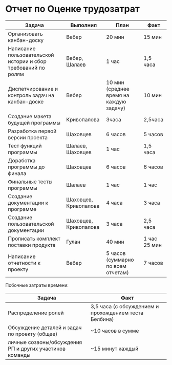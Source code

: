 # Отчет по Оценке трудозатрат

|Задача|Выполнил|План|Факт|
|--|--|--|--|
|Организовать канбан-доску|Вебер|20 мин|15 мин|
|Написание пользовательской истории и сбор требований по ролям|Вебер, Шалаев|1 час|1,5 часа|
|Диспетчирование и контроль задач на канбан-доске|Вебер|10 мин (среднее время на каждую задачу)|10 мин|
|Создание макета будущей программы|Кривопалова|3часа|2,5часа|
|Разработка первой версии проекта|Шаховцев|6 часов|5 часов|
|Тест функций программы|Шалаев, Шаховцев|1 час|1,5 часа|
|Доработка программы до финала|Шаховцев|6 часов|6 часов|
|Финальные тесты программы|Шалаев|1 час|1 час|
|Создание документации к программе|Шаховцев, Кривопалова|4 часа|3 часа|
|Создание пользовательской документации|Шаховцев, Кривопалова|3 часа|2,5 часа|
|Прописать комплект поставки продукта|Гулан|40 мин|1 час 25 мин|
|Написание отчетности к проекту|Вебер|5 часов (суммарно по всем отчетам)|7 часов|

Побочные затраты времени:

|Задача|Факт|
|--|--|
|Распределение ролей|3,5 часа (с обсуждением и прохождением теста Белбина)|
|Обсуждение деталей и задач по проекту (общее)|~10 часов в сумме|
|личные созвоны/обсуждения РП и других участинов команды|~15 минут каждый|

